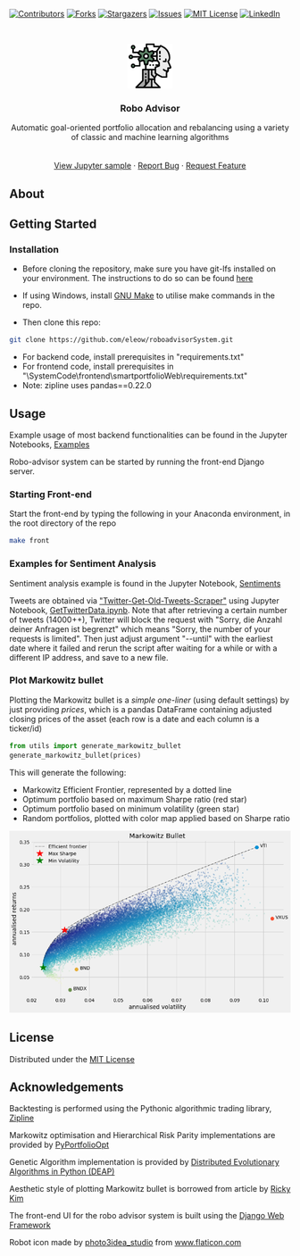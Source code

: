 [![Contributors][contributors-shield]][contributors-url]
[![Forks][forks-shield]][forks-url]
[![Stargazers][stars-shield]][stars-url]
[![Issues][issues-shield]][issues-url]
[![MIT License][license-shield]][license-url]
[![LinkedIn][linkedin-shield]][linkedin-url]

<!-- PROJECT LOGO -->
<br />
<p align="center">
  <a href="https://github.com/eleow/roboadvisorSystem">
    <img src="_misc/logo.png" alt="Logo" width="80" height="80">
  </a>

  <h3 align="center">Robo Advisor</h3>

  <p align="center">
    Automatic goal-oriented portfolio allocation and rebalancing using a variety of classic and machine learning algorithms
    <br />
    <br />
    <br />
    <a href="https://github.com/eleow/roboadvisorSystem/blob/master/SystemCode/backend/Examples.ipynb">View Jupyter sample</a>
    ·
    <a href="https://github.com/eleow/roboadvisorSystem/issues">Report Bug</a>
    ·
    <a href="https://github.com/eleow/roboadvisorSystem/issues">Request Feature</a>
  </p>
</p>

## About



## Getting Started

### Installation

* Before cloning the repository, make sure you have git-lfs installed on your environment. The instructions to do so can be found [here](https://help.github.com/en/github/managing-large-files/installing-git-large-file-storage)

* If using Windows, install [GNU Make](https://www.gnu.org/software/make/) to utilise make commands in the repo.
* Then clone this repo:

```sh
git clone https://github.com/eleow/roboadvisorSystem.git
```

* For backend code, install prerequisites in "requirements.txt"
* For frontend code, install prerequisites in "\SystemCode\frontend\smartportfolioWeb\requirements.txt"
* Note: zipline uses pandas==0.22.0

## Usage

Example usage of most backend functionalities can be found in the Jupyter Notebooks, [Examples](https://github.com/eleow/roboadvisorSystem/blob/master/SystemCode/backend/notebooks)

Robo-advisor system can be started by running the front-end Django server.

### Starting Front-end

Start the front-end by typing the following in your Anaconda environment, in the root directory of the repo

```bash
make front
```

### Examples for Sentiment Analysis

Sentiment analysis example is found in the Jupyter Notebook, [Sentiments](https://github.com/eleow/roboadvisorSystem/blob/master/SystemCode/backend/notebooks/Sentiments.ipynb)

Tweets are obtained via ["Twitter-Get-Old-Tweets-Scraper"](https://github.com/eleow/Twitter-Get-Old-Tweets-Scraper) using Jupyter Notebook, [GetTwitterData.ipynb](https://github.com/eleow/roboadvisorSystem/blob/master/SystemCode/backend/notebooks/GetTwitterData.ipynb). Note that after retrieving a certain number of tweets (14000++), Twitter will block the request with "Sorry, die Anzahl deiner Anfragen ist begrenzt" which means "Sorry, the number of your requests is limited". Then just adjust argument "--until" with the earliest date where it failed and rerun the script after waiting for a while or with a different IP address, and save to a new file.

### Plot Markowitz bullet

Plotting the Markowitz bullet is a *simple one-liner* (using default settings) by just providing _prices_, which is a pandas DataFrame containing adjusted closing prices of the asset (each row is a date and each column is a ticker/id)

```python
from utils import generate_markowitz_bullet
generate_markowitz_bullet(prices)

```

This will generate the following:

* Markowitz Efficient Frontier, represented by a dotted line
* Optimum portfolio based on maximum Sharpe ratio (red star)
* Optimum portfolio based on minimum volatility (green star)
* Random portfolios, plotted with color map applied based on Sharpe ratio

![Markowitz Bullet](_misc/MarkowitzBullet.png)

## License

Distributed under the [MIT License](LICENSE)

## Acknowledgements

Backtesting is performed using the Pythonic algorithmic trading library, [Zipline](https://www.zipline.io/)

Markowitz optimisation and Hierarchical Risk Parity implementations are provided by [PyPortfolioOpt](https://pyportfolioopt.readthedocs.io/en/latest/)

Genetic Algorithm implementation is provided by [Distributed Evolutionary Algorithms in Python (DEAP)](https://deap.readthedocs.io/en/master/)

Aesthetic style of plotting Markowitz bullet is borrowed from article by [Ricky Kim](https://towardsdatascience.com/efficient-frontier-portfolio-optimisation-in-python-e7844051e7f)

The front-end UI for the robo advisor system is built using the [Django Web Framework](https://www.djangoproject.com/)

<div>Robot icon made by <a href="https://www.flaticon.com/authors/photo3idea-studio" title="photo3idea_studio">photo3idea_studio</a> from <a href="https://www.flaticon.com/" title="Flaticon">www.flaticon.com</a></div>


<!-- MARKDOWN LINKS & IMAGES -->
<!-- https://www.markdownguide.org/basic-syntax/#reference-style-links -->
[contributors-shield]: https://img.shields.io/github/contributors/eleow/roboadvisorSystem
[contributors-url]: https://github.com/eleow/roboadvisorSystem/graphs/contributors
[forks-shield]: https://img.shields.io/github/forks/eleow/roboadvisorSystem
[forks-url]: https://github.com/eleow/roboadvisorSystem/network/members
[stars-shield]: https://img.shields.io/github/stars/eleow/roboadvisorSystem
[stars-url]: https://github.com/eleow/roboadvisorSystem/stargazers
[issues-shield]: https://img.shields.io/github/issues/eleow/roboadvisorSystem
[issues-url]: https://github.com/eleow/roboadvisorSystem/issues
[license-shield]: https://img.shields.io/github/license/eleow/roboadvisorSystem
[license-url]: https://github.com/eleow/roboadvisorSystem/blob/master/LICENSE
[linkedin-shield]: https://img.shields.io/badge/-LinkedIn-black.svg?style=flat-square&logo=linkedin&colorB=555
[linkedin-url]: https://linkedin.com/in/edmundleow
[product-screenshot]: images/screenshot.png

